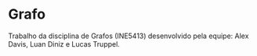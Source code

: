 # Grafo
Trabalho da disciplina de Grafos (INE5413) desenvolvido pela equipe: Alex Davis, Luan Diniz e Lucas Truppel.
